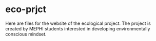 # eco-prjct
Here are files for the website of the ecological project. The project is created by MEPHI students interested in developing environmentally conscious mindset.

